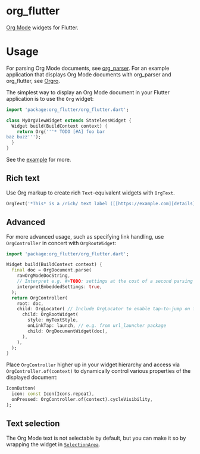 # org_flutter

[Org Mode](https://orgmode.org/) widgets for Flutter.

# Usage

For parsing Org Mode documents, see
[org_parser](https://github.com/amake/org_parser). For an example application
that displays Org Mode documents with org_parser and org_flutter, see
[Orgro](https://orgro.org).

The simplest way to display an Org Mode document in your Flutter application is
to use the `Org` widget:

```dart
import 'package:org_flutter/org_flutter.dart';

class MyOrgViewWidget extends StatelessWidget {
  Widget build(BuildContext context) {
    return Org('''* TODO [#A] foo bar
baz buzz''');
  }
}
```

See the [example](./example/lib/main.dart) for more.

## Rich text

Use Org markup to create rich `Text`-equivalent widgets with `OrgText`.

```dart
OrgText('*This* is a /rich/ text label ([[https://example.com][details]])')
```

## Advanced

For more advanced usage, such as specifying link handling, use `OrgController`
in concert with `OrgRootWidget`:

```dart
import 'package:org_flutter/org_flutter.dart';

Widget build(BuildContext context) {
  final doc = OrgDocument.parse(
    rawOrgModeDocString,
    // Interpret e.g. #+TODO: settings at the cost of a second parsing pass
    interpretEmbeddedSettings: true,
  );
  return OrgController(
    root: doc,
    child: OrgLocator( // Include OrgLocator to enable tap-to-jump on footnotes, etc.
      child: OrgRootWidget(
        style: myTextStyle,
        onLinkTap: launch, // e.g. from url_launcher package
        child: OrgDocumentWidget(doc),
      ),
    ),
  );
}
```

Place `OrgController` higher up in your widget hierarchy and access via
`OrgController.of(context)` to dynamically control various properties of the
displayed document:

```dart
IconButton(
  icon: const Icon(Icons.repeat),
  onPressed: OrgController.of(context).cycleVisibility,
);
```

## Text selection

The Org Mode text is not selectable by default, but you can make it so by
wrapping the widget in
[`SelectionArea`](https://api.flutter.dev/flutter/material/SelectionArea-class.html).
